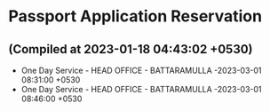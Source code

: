 # Passport Application Reservation
## (Compiled at 2023-01-18 04:43:02 +0530)

* One Day Service - HEAD OFFICE - BATTARAMULLA -2023-03-01 08:31:00 +0530
* One Day Service - HEAD OFFICE - BATTARAMULLA -2023-03-01 08:46:00 +0530